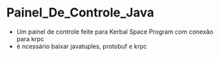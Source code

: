 # Painel_De_Controle_Java
- Um painel de controle feite para Kerbal Space Program com conexão para krpc
- é ncessário baixar javatuples, protobuf e krpc
##
